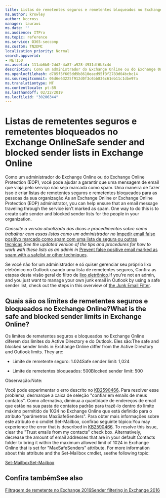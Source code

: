 ```yaml
---
title: Listas de remetentes seguros e remetentes bloqueados no Exchange Online
ms.author: krowley
author: kccross
manager: laurawi
ms.date: ''
ms.audience: ITPro
ms.topic: reference
ms.service: O365-seccomp
ms.custom: TN2DMC
localization_priority: Normal
search.appverid:
- MET150
ms.assetid: 111ab6b0-2dd2-4a87-a928-4931df6b3c4d
description: Como um administrador do Exchange Online ou do Exchange Online Protection (EOP), você pode ajudar a garantir que uma mensagem de email que viaja pelo serviço não seja marcada como spam. Uma maneira de fazer isso é criar listas de remetentes seguros e remetentes bloqueados para as pessoas da sua organização.
ms.openlocfilehash: d785f5f605dd9b8610eaed95f3f2783d04bcbc14
ms.sourcegitcommit: 06d6e63225f912d0f3c6bb836c61eb11c1dbe97a
ms.translationtype: MT
ms.contentlocale: pt-BR
ms.lasthandoff: 02/22/2019
ms.locfileid: "30206344"
---
```

# <a name="safe-sender-and-blocked-sender-lists-in-exchange-online"></a><span data-ttu-id="b06e0-104">Listas de remetentes seguros e remetentes bloqueados no Exchange Online</span><span class="sxs-lookup"><span data-stu-id="b06e0-104">Safe sender and blocked sender lists in Exchange Online</span></span>

<span data-ttu-id="b06e0-p102">Como um administrador do Exchange Online ou do Exchange Online Protection (EOP), você pode ajudar a garantir que uma mensagem de email que viaja pelo serviço não seja marcada como spam. Uma maneira de fazer isso é criar listas de remetentes seguros e remetentes bloqueados para as pessoas da sua organização.</span><span class="sxs-lookup"><span data-stu-id="b06e0-p102">As an Exchange Online or Exchange Online Protection (EOP) administrator, you can help ensure that an email message traveling through the service isn't marked as spam. One way to do this is to create safe sender and blocked sender lists for the people in your organization.</span></span> 
  
 <span data-ttu-id="b06e0-107">*Consulte a versão atualizada das dicas e procedimentos sobre como trabalhar com essas listas como um administrador no* [Impedir email falso positivo marcado como spam com uma lista de segura ou outras técnicas](https://go.microsoft.com/fwlink/p/?LinkID=534224).</span><span class="sxs-lookup"><span data-stu-id="b06e0-107">*See the updated version of the tips and procedures for how to work with these lists as an admin in* [Prevent false positive email marked as spam with a safelist or other techniques](https://go.microsoft.com/fwlink/p/?LinkID=534224).</span></span> 
  
<span data-ttu-id="b06e0-108">Se você não for um administrador e só quiser gerenciar seu próprio lixo eletrônico no Outlook usando uma lista de remetentes seguros, Confira as etapas desta visão geral do filtro de [lixo eletrônico](https://go.microsoft.com/fwlink/?LinkId=817222).</span><span class="sxs-lookup"><span data-stu-id="b06e0-108">If you're not an admin, and you just want to manage your own junk email in Outlook by using a safe sender list, check out the steps in this overview of [the Junk Email Filter](https://go.microsoft.com/fwlink/?LinkId=817222).</span></span> 
  
## <a name="what-is-the-safe-and-blocked-sender-limits-in-exchange-online"></a><span data-ttu-id="b06e0-109">Quais são os limites de remetentes seguros e bloqueados no Exchange Online?</span><span class="sxs-lookup"><span data-stu-id="b06e0-109">What is the safe and blocked sender limits in Exchange Online?</span></span>

<span data-ttu-id="b06e0-p103">Os limites de remetentes seguros e bloqueados no Exchange Online diferem dos limites do Active Directory e do Outlook. Eles são:</span><span class="sxs-lookup"><span data-stu-id="b06e0-p103">The safe and blocked sender limits in Exchange Online differ from the Active Directory and Outlook limits. They are:</span></span>
  
- <span data-ttu-id="b06e0-112">Limite de remetente seguro: 1.024</span><span class="sxs-lookup"><span data-stu-id="b06e0-112">Safe sender limit: 1,024</span></span>
    
- <span data-ttu-id="b06e0-113">Limite de remetentes bloqueados: 500</span><span class="sxs-lookup"><span data-stu-id="b06e0-113">Blocked sender limit: 500</span></span>
    
<span data-ttu-id="b06e0-114">Observação:</span><span class="sxs-lookup"><span data-stu-id="b06e0-114">Note:</span></span>
  
<span data-ttu-id="b06e0-p104">Você pode experimentar o erro descrito no [KB2590466](https://support.microsoft.com/help/2590466/you-receive-the-error-junk-e-mail-validation-error-in-outlook-web-app). Para resolver esse problema, desmarque a caixa de seleção "confiar em emails de meus contatos". Como alternativa, diminua a quantidade de endereços de email que estão na sua pasta de contatos padrão para trazê-lo dentro do limite máximo permitido de 1024 no Exchange Online que está definido para o atributo "parâmetros MaxSafeSenders". Para obter mais informações sobre este atributo e o cmdlet Set-Mailbox, confirao seguinte tópico:</span><span class="sxs-lookup"><span data-stu-id="b06e0-p104">You may experience the error that is described in [KB2590466](https://support.microsoft.com/help/2590466/you-receive-the-error-junk-e-mail-validation-error-in-outlook-web-app). To resolve this issue, clear the "Trust emails from my contacts" check box. Alternatively, decrease the amount of email addresses that are in your default Contacts folder to bring it within the maximum allowed limit of 1024 in Exchange Online that is set for "MaxSafeSenders" attribute. For more information about this attribute and the Set-Mailbox cmdlet, seethe following topic:</span></span>
  
[<span data-ttu-id="b06e0-119">Set-Mailbox</span><span class="sxs-lookup"><span data-stu-id="b06e0-119">Set-Mailbox</span></span>](https://docs.microsoft.com/powershell/module/exchange/mailboxes/Set-Mailbox)
  
## <a name="see-also"></a><span data-ttu-id="b06e0-120">Confira também</span><span class="sxs-lookup"><span data-stu-id="b06e0-120">See also</span></span>

[<span data-ttu-id="b06e0-121">Filtragem de remetente no Exchange 2016</span><span class="sxs-lookup"><span data-stu-id="b06e0-121">Sender filtering in Exchange 2016</span></span>](http://technet.microsoft.com/library/b833f864-ff10-46a0-a653-28fb9ba30896.aspx)

